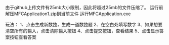 由于github上传文件有25mb大小限制，因此将超过25mb的文件压缩了。
运行前解压MFCApplication1.zip到当前文件
运行MFCApplication.exe

玩法：
1、点击生成新数独，生成一道数独题
2、在空白处填写数字
3、如果想要清空所有的输入，点击清除输入按钮
4、点击提交按钮，查看结果
5、点击显示答案按钮查看答案
